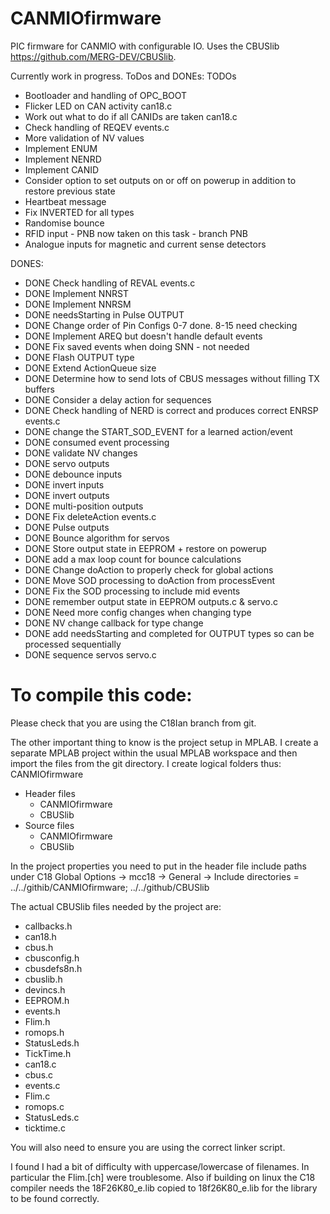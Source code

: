 # CANMIOfirmware
PIC firmware for CANMIO with configurable IO. Uses the CBUSlib https://github.com/MERG-DEV/CBUSlib.


Currently work in progress.
ToDos and DONEs:
TODOs
  * Bootloader and handling of OPC_BOOT
  * Flicker LED on CAN activity can18.c
  * Work out what to do if all CANIDs are taken can18.c
  * Check handling of REQEV events.c
  * More validation of NV values
  * Implement ENUM
  * Implement NENRD
  * Implement CANID
  * Consider option to set outputs on or off on powerup in addition to restore previous state
  * Heartbeat message
  * Fix INVERTED for all types
  * Randomise bounce
  * RFID input - PNB now taken on this task - branch PNB
  * Analogue inputs for magnetic and current sense detectors 

DONES:
  * DONE  Check handling of REVAL events.c
  * DONE  Implement NNRST
  * DONE  Implement NNRSM
  * DONE  needsStarting in Pulse OUTPUT
  * DONE  Change order of Pin Configs 0-7 done. 8-15 need checking
  * DONE  Implement AREQ but doesn't handle default events
  * DONE  Fix saved events when doing SNN - not needed
  * DONE  Flash OUTPUT type
  * DONE  Extend ActionQueue size
  * DONE  Determine how to send lots of CBUS messages without filling TX buffers
  * DONE  Consider a delay action for sequences
  * DONE  Check handling of NERD is correct and produces correct ENRSP events.c
  * DONE  change the START_SOD_EVENT for a learned action/event
  * DONE  consumed event processing
  * DONE  validate NV changes
  * DONE  servo outputs
  * DONE  debounce inputs
  * DONE  invert inputs
  * DONE  invert outputs
  * DONE  multi-position outputs
  * DONE  Fix deleteAction events.c
  * DONE  Pulse outputs
  * DONE  Bounce algorithm for servos
  * DONE  Store output state in EEPROM + restore on powerup
  * DONE  add a max loop count for bounce calculations
  * DONE  Change doAction to properly check for global actions
  * DONE  Move SOD processing to doAction from processEvent
  * DONE  Fix the SOD processing to include mid events
  * DONE  remember output state in EEPROM outputs.c & servo.c
  * DONE  Need more config changes when changing type
  * DONE  NV change callback for type change
  * DONE  add needsStarting and completed for OUTPUT types so can be processed sequentially
  * DONE  sequence servos servo.c

# To compile this code:
Please check that you are using the C18Ian branch from git.

The other important thing to know is the project setup in MPLAB. I create a separate MPLAB project within the usual MPLAB workspace and then import the files from the git directory. I create logical folders thus:
CANMIOfirmware
  * Header files
    - CANMIOfirmware
    - CBUSlib
  * Source files
    - CANMIOfirmware
    - CBUSlib

In the project properties you need to put in the header file include paths under C18 Global Options -> mcc18 -> General -> Include directories = ../../githib/CANMIOfirmware; ../../github/CBUSlib

The actual CBUSlib files needed by the project are:
  * callbacks.h
  * can18.h
  * cbus.h
  * cbusconfig.h
  * cbusdefs8n.h
  * cbuslib.h
  * devincs.h
  * EEPROM.h
  * events.h
  * Flim.h
  * romops.h
  * StatusLeds.h
  * TickTime.h
  * can18.c
  * cbus.c
  * events.c
  * Flim.c
  * romops.c
  * StatusLeds.c
  * ticktime.c

You will also need to ensure you are using the correct linker script. 

I found I had a bit of difficulty with uppercase/lowercase of filenames. In particular the Flim.[ch] were troublesome.
Also if building on linux the C18 compiler needs the 18F26K80_e.lib copied to 18f26K80_e.lib for the library to be found correctly.

